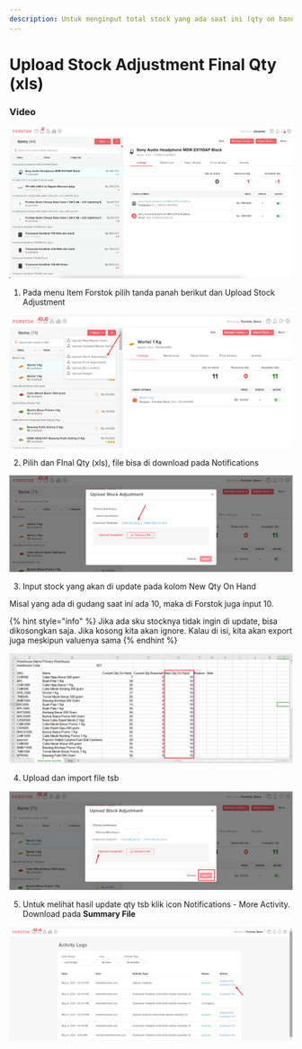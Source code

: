 ```yaml
---
description: Untuk menginput total stock yang ada saat ini (qty on hand)
---
```


# Upload Stock Adjustment Final Qty \(xls\)

### Video

![](../../.gitbook/assets/upload-stock-adjustment-final-qty.gif)

1. Pada menu Item Forstok pilih tanda panah berikut dan Upload Stock Adjustment

![](../../.gitbook/assets/image%20%28316%29.png)

2. Pilih dan FInal Qty \(xls\), file bisa di download pada Notifications

![](../../.gitbook/assets/image%20%28315%29.png)

3. Input stock yang akan di update pada kolom New Qty On Hand 

Misal yang ada di gudang saat ini ada 10, maka di Forstok juga input 10.

{% hint style="info" %}
Jika ada sku stocknya tidak ingin di update, bisa dikosongkan saja. Jika kosong kita akan ignore. Kalau di isi, kita akan export juga meskipun valuenya sama
{% endhint %}

![](../../.gitbook/assets/image%20%28326%29.png)

4. Upload dan import file tsb

![](../../.gitbook/assets/image%20%28321%29.png)

5.  Untuk melihat hasil update qty tsb klik icon Notifications - More Activity. Download pada **Summary File**

![](../../.gitbook/assets/image%20%28318%29.png)





